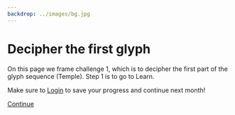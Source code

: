 ```yaml
---
backdrop: ../images/bg.jpg
---
```


# Decipher the first glyph

On this page we frame challenge 1, which is to decipher the first part of the glyph sequence (Temple). Step 1 is to go to Learn.

Make sure to [Login](./login) to save your progress and continue next month!

[Continue](../)
